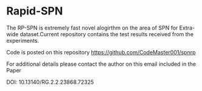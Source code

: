 # Rapid-SPN

The RP-SPN is extremely fast novel alogirthm on the area of SPN for Extra-wide dataset.Current repository contains the test results received from the experiments.

Code is posted on this repository
https://github.com/CodeMaster001/spnrp


For additional details please contact the author on this email included in the Paper

DOI: 10.13140/RG.2.2.23868.72325
